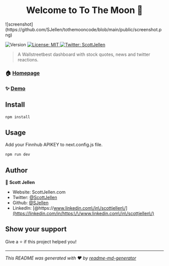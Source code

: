 <h1 align="center">Welcome to To The Moon 👋</h1>
![screenshot](https://github.com/SJellen/tothemooncode/blob/main/public/screenshot.png)
<p>
  <img alt="Version" src="https://img.shields.io/badge/version-0.1.0-blue.svg?cacheSeconds=2592000" />
  <a href="#" target="_blank">
    <img alt="License: MIT" src="https://img.shields.io/badge/License-MIT-yellow.svg" />
  </a>
  <a href="https://twitter.com/ScottJellen" target="_blank">
    <img alt="Twitter: ScottJellen" src="https://img.shields.io/twitter/follow/ScottJellen.svg?style=social" />
  </a>
</p>

> A Wallstreetbest dashboard with stock quotes, news and twitter reactions.

### 🏠 [Homepage](https://tothemoon2.vercel.app/)

### ✨ [Demo](https://tothemoon2.vercel.app/)

## Install

```sh
npm install
```

## Usage

Add your Finnhub APIKEY to next.config.js file.

```sh
npm run dev
```

## Author

👤 **Scott Jellen**

* Website: ScottJellen.com
* Twitter: [@ScottJellen](https://twitter.com/ScottJellen)
* Github: [@SJellen](https://github.com/SJellen)
* LinkedIn: [@https:\/\/www.linkedin.com\/in\/scottjellen\/](https://linkedin.com/in/https:\/\/www.linkedin.com\/in\/scottjellen\/)

## Show your support

Give a ⭐️ if this project helped you!

***
_This README was generated with ❤️ by [readme-md-generator](https://github.com/kefranabg/readme-md-generator)_